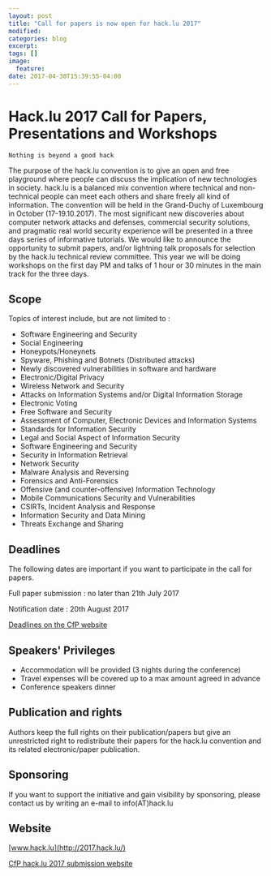 ```yaml
---
layout: post
title: "Call for papers is now open for hack.lu 2017"
modified:
categories: blog
excerpt:
tags: []
image:
  feature:
date: 2017-04-30T15:39:55-04:00
---
```


# Hack.lu 2017 Call for Papers, Presentations and Workshops

`Nothing is beyond a good hack`

The purpose  of the  hack.lu convention  is to give  an open  and free
playground   where  people   can  discuss   the  implication   of  new
technologies in  society.  hack.lu is a balanced  mix convention where
technical  and non-technical  people can  meet each  others  and share
freely all  kind of information.  The  convention will be  held in the
Grand-Duchy of  Luxembourg in October (17-19.10.2017).  The most
significant  new  discoveries   about  computer  network  attacks  and
defenses,  commercial  security solutions,  and  pragmatic real  world
security  experience will  be  presented  in a  three  days series  of
informative tutorials.   We would like to announce  the opportunity to
submit papers,  and/or lightning talk  proposals for selection  by the
hack.lu  technical  review  committee.  This  year we  will  be  doing
workshops on the first day PM and talks of 1 hour  or  30 minutes  in
the main track for the three days.


## Scope

Topics of interest include, but are not limited to :

  * Software Engineering and Security
  * Social Engineering
  * Honeypots/Honeynets
  * Spyware, Phishing and Botnets (Distributed attacks)
  * Newly discovered vulnerabilities in software and hardware
  * Electronic/Digital Privacy
  * Wireless Network and Security
  * Attacks on Information Systems and/or Digital Information Storage
  * Electronic Voting
  * Free Software and Security
  * Assessment of Computer, Electronic Devices and Information Systems
  * Standards for Information Security
  * Legal and Social Aspect of Information Security
  * Software Engineering and Security
  * Security in Information Retrieval
  * Network Security
  * Malware Analysis and Reversing
  * Forensics and Anti-Forensics
  * Offensive (and counter-offensive) Information Technology
  * Mobile Communications Security and Vulnerabilities
  * CSIRTs, Incident Analysis and Response
  * Information Security and Data Mining
  * Threats Exchange and Sharing

## Deadlines

The following  dates are important if  you want to  participate in the
call for papers.

Full paper submission : no later than 21th July 2017

Notification date : 20th August 2017

[Deadlines on the CfP website](http://2017.hack.lu/cfp/deadlines)

## Speakers' Privileges

  * Accommodation will be provided (3 nights during the conference)
  * Travel expenses will be covered up to a max amount agreed in advance
  * Conference speakers dinner

## Publication and rights

Authors keep the  full rights on their publication/papers  but give an
unrestricted  right  to  redistribute  their papers  for  the  hack.lu
convention and its related electronic/paper publication.


## Sponsoring

If  you  want  to  support  the  initiative  and  gain  visibility  by
sponsoring, please contact us by writing an e-mail to info(AT)hack.lu

## Website

[www.hack.lu](http://2017.hack.lu/)

[CfP hack.lu 2017 submission website](http://2017.hack.lu/cfp/)

